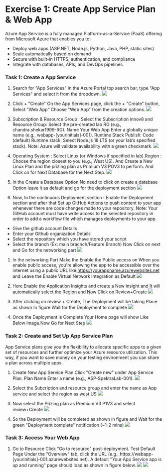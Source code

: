 # Exercise 1: Create App Service Plan & Web App
Azure App Service is a fully managed Platform-as-a-Service (PaaS) offering from Microsoft Azure that enables you to:
- Deploy web apps (ASP.NET, Node.js, Python, Java, PHP, static sites)
- Scale automatically based on demand
- Secure with built-in HTTPS, authentication, and compliance
- Integrate with databases, APIs, and DevOps pipelines

### **Task 1: Create a App Service**
1. Search for "App Services" In the Azure Portal top search bar, type "App Services" and select it from the dropdown.
   ![](Images/22.png)

1. Click + "Create" On the App Services page, click the + "Create" button, Select "Web App" Choose "Web App" from the creation options.
   ![](Images/7.png)  

1. Subscription & Resource Group : Select the Subscription innov8 and Resource Group: Select the pre-created lab RG (e.g., chandra.shekar1999-RG). Name Your Web App Enter a globally unique name (e.g., webapp-[yourinitials]-001). Runtime Stack Publish: Code (default) Runtime stack: Select Node.js 18 LTS (or your lab’s specified stack).
Note: Azure will validate availability with a green checkmark.
   ![](Images/8.png)

1. Operating System : Select Linux (or Windows if specified in lab).Region : Choose the region closest to you (e.g., West US). And Create a New Linux Plan and the prizing plan as Primium V3 POV3 to perform. And Click on for Next Database for the Next Step.
   ![](Images/9.png)
   
1. In the Create a Database Option No need to click on create a database Option leave it as default and go for the deployment section
   ![](Images/10.png)
   

1. Now, In the continuous Deployment section : Enable the Deployment section and after that Set up GitHub Actions to push content to your app whenever there are code changes made to your repository. Note: Your GitHub account must have write access to the selected repository in order to add a workflow file which manages deployments to your app.
- Give the github account Details
- Enter your Github organization Details
- Select the repository which you have stored your script
- Select the branch (Ex: main bracnch/Feature Branch)
Now Click on next and Go for the networking part
   ![](Images/11.png)
  

1. In the networking Part Make the Enable the Public access on When you enable public access, you're allowing the app to be accessible over the internet using a public URL like:https://yourappname.azurewebsites.net and Leave the Enable Virtual Network Integration as Default
   ![](Images/12.png)

1. Here Enable the Application Insights and create a New insight and It will automatically select the Region and Now Click on Review+Create 
   ![](Images/13.png)

1. After clicking on review + Create, The Deployment will be taking Place as shown In figure Wait for the Deployment to complete
   ![](Images/14.png)

1. Once the Deployment is Complete Your Home page will show Like Below Image.Now Go for Next Step
   ![](Images/15.png)

### **Task 2: Create and Set Up App Service Plan**
App Service plans give you the flexibility to allocate specific apps to a given set of resources and further optimize your Azure resource utilization. This way, if you want to save money on your testing environment you can share a plan across multiple apps.

1. Create New App Service Plan Click "Create new" under App Service Plan. Plan Name Enter a name (e.g., ASP-SpektraLab-001).
   ![](Images/16.png)

1. Select the Subcription and resource group and enter the name as App service and select the region as west US
   ![](Images/17.png)

1. Now select the Prizing plan as Premium V3 P1V3 and select review+Create
   ![](Images/18.png)

1. So the Deployment will be completed as shown in figure and Wait for the green "Deployment complete" notification (~1-2 mins)
   ![](Images/19.png)

### **Task 3: Access Your Web App**
1. Go to Resource Click "Go to resource" post-deployment. Test Default Page Under the "Overview" tab, click the URL (e.g., https://webapp-[yourinitials]-001.azurewebsites.net). A default "Your App Service app is up and running" page should load as shown in figure below.
   ![](Images/20.png)
   ![](Images/21.png)  
